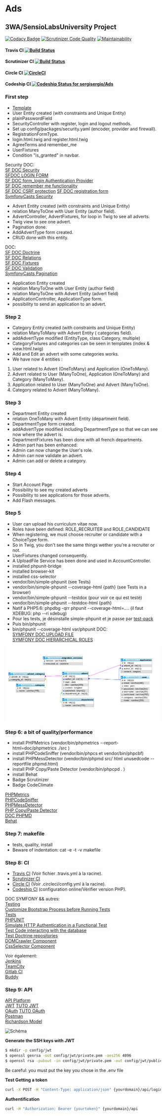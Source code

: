 # Ads

## 3WA/SensioLabsUniversity Project

[![Codacy Badge](https://api.codacy.com/project/badge/Grade/2c10e9737f044bdfa78eb8bcc112ed4a)](https://www.codacy.com/app/sergisergio/Ads?utm_source=github.com&amp;utm_medium=referral&amp;utm_content=sergisergio/Ads&amp;utm_campaign=Badge_Grade)
[![Scrutinizer Code Quality](https://scrutinizer-ci.com/g/sergisergio/Ads/badges/quality-score.png?b=master)](https://scrutinizer-ci.com/g/sergisergio/Ads/?branch=master)
[![Maintainability](https://api.codeclimate.com/v1/badges/43cd4ab9f7d28c7085cb/maintainability)](https://codeclimate.com/github/sergisergio/Ads/maintainability)  
#### Travis CI [![Build Status](https://travis-ci.org/sergisergio/Ads.svg?branch=master)](https://travis-ci.org/sergisergio/Ads)  
#### Scrutinizer CI [![Build Status](https://scrutinizer-ci.com/g/sergisergio/Ads/badges/build.png?b=master)](https://scrutinizer-ci.com/g/sergisergio/Ads/build-status/master)  
#### Circle CI [![CircleCI](https://circleci.com/gh/sergisergio/Ads.svg?style=svg)](https://circleci.com/gh/sergisergio/Ads)  
#### Codeship CI [![Codeship Status for sergisergio/Ads](https://app.codeship.com/projects/8b1b0e40-11c6-0137-544a-56e073643612/status?branch=master)](https://app.codeship.com/projects/327330)


### First step

-  [Template](https://www.free-css.com/free-css-templates/page220/gp)
- User Entity created (with constraints and Unique Entity)
- plainPasswordField
- SecurityController with register, login and logout methods.
- Set up config/packages/security.yaml (encoder, provider and firewall).
- RegistrationFormType.
- login.html.twig and register.html.twig
- AgreeTerms and remember_me
- UserFixtures
- Condition "is_granted" in navbar.

Security DOC:  
[SF DOC Security](https://symfony.com/doc/current/security.html)   
[SFDOC LOGIN FORM](https://symfony.com/doc/current/security/form_login_setup.html)  
[SF DOC form_login Authentication Provider](https://symfony.com/doc/current/security/form_login.html)  
[SF DOC remember me functionality](https://symfony.com/doc/current/security/remember_me.html)  
[SF DOC CSRF protection](https://symfony.com/doc/current/security/csrf.html)
[SF DOC registration form](https://symfony.com/doc/current/doctrine/registration_form.html)  
[SymfonyCasts Security](https://symfonycasts.com/screencast/symfony-security)

- Advert Entity created (with constraints and Unique Entity)  
- relation ManyToOne with User Entity (author field).
- AdvertController, AdvertFixtures, for loop in Twig to see all adverts.
- Twig view to see one advert.
- Pagination done.
- AddAdvertType form created.
- CRUD done with this entity.

DOC:  
[SF DOC Doctrine](https://symfony.com/doc/current/doctrine.html)  
[SF DOC Relations](https://symfony.com/doc/current/doctrine/associations.html)  
[SF DOC Fixtures](https://symfony.com/doc/current/bundles/DoctrineFixturesBundle/index.html)  
[SF DOC Validation](https://symfony.com/doc/current/validation.html)  
[SymfonyCasts Pagination](https://symfonycasts.com/screencast/doctrine-relations/pagination)  

- Application Entity created
- relation ManyToOne with User Entity (author field)
- relation ManyToOne with Advert Entity (advert field)
- ApplicationController,  ApplicationType form.
- possibility to send an application to an advert.

### Step 2

- Category Entity created (with constraints and Unique Entity)
- relation ManyToMany with Advert Entity ( categories field).
- addAdvertType modified (EntityType, class Category, multiple)
- CategoryFixtures and categories can be seen in templates (index & view.html.twig)
- Add and Edit an advert with some categories works.
- We have now 4 entities :
1) User related to Advert (OneToMany) and Application (OneToMany).
2) Advert related to User (ManyToOne), Application (OneToMany) and Category (ManyToMany).
3) Application related to User (ManyToOne) and Advert (ManyToOne).
4) Category related to Advert (ManyToMany).

### Step 3

- Department Entity created 
- relation OneToMany with Advert Entity (department field).
- DepartmentType form created.
- addAdvertType modified including DepartmentType so that we can see now where the advert is.
- DepartmentFixtures has been done with all french departments.
- Admin part has been enhanced:
- Admin can now change the User's role.
- Admin can now validate an advert.
- Admin can add or delete a category.

### Step 4

- Start Account Page
- Possibility to see my created adverts
- Possibility to see applications for those adverts.
- Add Flash messages.

### Step 5

- User can upload his curriculum vitae now.
- Roles have been defined: ROLE_RECRUITER and ROLE_CANDIDATE
- When registering, we must choose recruiter or candidate with a ChoiceType form.
- So in Twig, you don't see the same things wether you're a recruiter or not.
- UserFixtures changed consequently.
- A UploadFile Service has been done and used in AccountController.
- installed phpunit-bridge
- installed browser-kit
- installed css-selector
- vendor/bin/simple-phpunit (see Tests)
- vendor/bin/simple-phpunit --coverage-html {path} (see Tests in a browser)
- vendor/bin/simple-phpunit --testdox (pour voir ce qui est testé)
- vendor/bin/simple-phpunit --testdox-html {path} 
- Natif à PHP5.6: phpdbg -qrr phpunit --coverage-html=.... (il faut XDEBUG: php --ri xdebug)
- Pour les tests, je désinstalle simple-phpunit et je passe par [test-pack](https://packagist.org/packages/symfony/test-pack)
- Puis bin/phpunit
- bin/phpunit --coverage-html var/phpunit
DOC:  
[SYMFONY DOC UPLOAD FILE](https://symfony.com/doc/current/controller/upload_file.html)  
[SYMFONY DOC HIERARCHICAL ROLES](https://symfony.com/doc/current/security.html#hierarchical-roles)  

![Designer Database](capture1.png)

### Step 6: a bit of quality/performance

- install PHPMetrics (vendor/bin/phpmetrics --report-html=doc/phpmetrics ./src )  
- install PHPCodeSniffer (vendor/bin/phpcs et vendor/bin/phpcbf)
- install PHPMessDetector (vendor/bin/phpmd src/ html unusedcode --reportfile phpmd.html)  
- install PHP Copy/Paste Detector (vendor/bin/phpcpd . )
- install Behat
- Badge Scrutinizer
- Badge CodeClimate

[PHPMetrics](https://github.com/phpmetrics/PhpMetrics)  
[PHPCodeSniffer](https://github.com/squizlabs/PHP_CodeSniffer)  
[PHPMessDetector](https://github.com/phpmd/phpmd)  
[PHP Copy/Paste Detector](https://github.com/sebastianbergmann/phpcpd)  
[DOC PHPMD](https://phpmd.org/rules/index.html)  
[Behat](https://packagist.org/packages/behat/behat) 

### Step 7: makefile

- tests, quality, install
- Beware of indentation: cat -e -t -v makefile 

### Step 8: CI

- [Travis CI](https://travis-ci.org/) (Voir fichier .travis.yml à la racine).
- [Scrutinizer CI](https://scrutinizer-ci.com)
- [Circle CI](https://circleci.com/) (Voir .circleci/config.yml à la racine).
- [Codeship CI](https://codeship.com/) (configuration online/Vérifier version PHP).

DOC SYMFONY && autres:  
[Testing](https://symfony.com/doc/current/testing.html)  
[Customize Bootstrap Process before Running Tests](https://symfony.com/doc/current/testing/bootstrap.html)  
[Tests](https://symfony.com/doc/current/best_practices/tests.html)  
[PHPUNIT](https://phpunit.de/)  
[Simulate HTTP Authentication in a Functional Test](https://symfony.com/doc/current/testing/http_authentication.html)  
[Test Code interacting with the database](https://symfony.com/doc/current/testing/database.html)  
[Test Doctrine repositories](https://symfony.com/doc/current/testing/doctrine.html)  
[DOMCrawler Component](https://symfony.com/doc/current/components/dom_crawler.html)  
[CssSelector Component](https://symfony.com/doc/current/components/css_selector.html)

Voir également:  
[Jenkins](https://jenkins.io/)  
[TeamCity](https://www.jetbrains.com/teamcity/)  
[Gitlab CI](https://about.gitlab.com/product/continuous-integration/)  
[Buddy](https://buddy.works/)  

### Step 9: API

[API Platform](https://api-platform.com/)  
[JWT](https://github.com/lexik/LexikJWTAuthenticationBundle) [TUTO JWT](https://api-platform.com/docs/core/jwt/)  
[OAuth](https://github.com/FriendsOfSymfony/FOSOAuthServerBundle) [TUTO OAuth](https://oauth.net/)  
[Postman](https://www.getpostman.com/)  
[Richardson Model](https://martinfowler.com/articles/richardsonMaturityModel.html)

![Schéma](https://api-platform.com/static/f5bf57af8c8a3275d8ba1c9ced6e890d/9e5e8/SerializerWorkflow.png)  

**Generate the SSH keys with JWT**

``` bash
$ mkdir -p config/jwt 
$ openssl genrsa -out config/jwt/private.pem -aes256 4096
$ openssl rsa -pubout -in config/jwt/private.pem -out config/jwt/public.pem
```

Be careful: you must put the key you chose in the .env file 
 
**Test Getting a token**

```bash
curl -X POST -H "Content-Type: application/json" {yourdomain}/api/login_check -d '{"username":"{yourusername}", "password":"{yourpassword}"}'

```
**Authentification**

```bash
curl -H "Authorization: Bearer {yourtoken}" {yourdomain}/api











